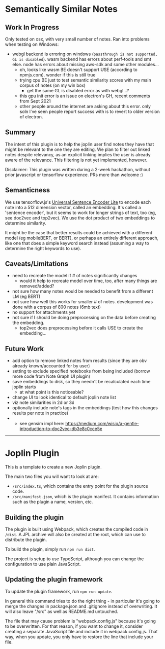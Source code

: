 # Semantically Similar Notes

## Work In Progress

Only tested on osx, with very small number of notes. Ran into problems when testing on Windows:
- webgl backend is erroring on windows (`passthrough is not supported, GL is disabled`). wasm backend has errors about perf-tools and smt else. node has errors about missing aws-sdk and some other modules...
  - oh, looks like wasm BE doesn't support USE (according to npmjs.com). wonder if this is still true
  - trying cpu BE just to test semantic similarity scores with my main corpus of notes (on my win box)
    - get the same GL is disabled error as with webgl...?
  - this gpu init error is an issue on electron's GH, recent comments from Sept 2021
  - other people around the internet are asking about this error. only soln I've seen people report success with is to revert to older version of electron.


## Summary

The intent of this plugin is to help the joplin user find notes they have that might be relevant to the one they are editing. We plan to filter out linked notes despite relevancy, as an explicit linking implies the user is already aware of the relevance. This filtering is not yet implemented, however.

Disclaimer: This plugin was written during a 2-week hackathon, without prior javascript or tensorflow experience. PRs more than welcome :)

## Semanticness

We use tensorflow.js's [Universal Sentence Encoder Lite](https://github.com/tensorflow/tfjs-models/tree/master/universal-sentence-encoder) to encode each note into a 512 dimension vector, called an embedding. It's called a 'sentence encoder', but it seems to work for longer strings of text, too (eg, see doc2vec and top2vec). We use the dot product of two embeddings to determine similarity.

It might be the case that better results could be achieved with a different model (eg mobileBERT, or BERT), or perhaps an entirely different approach, like one that does a simple keyword search instead (assuming a way to determine the right keywords to use).

## Caveats/Limitations

- need to recreate the model if # of notes significantly changes
  - would it help to recreate model over time, too, after many things are removed/added?
- not sure how many notes would be needed to benefit from a different LM (eg BERT)
- not sure how well this works for smaller # of notes. development was done with a corpus of 800 notes (6mb text)
- no support for attachments yet
- not sure if I should be doing preprocessing on the data before creating the embedding.
  - top2vec does preprocessing before it calls USE to create the embedding...

## Future Work

- add option to remove linked notes from results (since they are obv already known/accounted for by user)
- setting to exclude specified notebooks from being included (borrow more code from Note Graph UI plugin)
- save embeddings to disk, so they needn't be recalculated each time joplin starts
  - at what point is this noticeable?
- change UI to look identical to default joplin note list
- viz note similarities in 2d or 3d
- optionally include note's tags in the embeddings (test how this changes results per note in practice)
- - see gensim impl here: https://medium.com/wisio/a-gentle-introduction-to-doc2vec-db3e8c0cce5e


---

# Joplin Plugin

This is a template to create a new Joplin plugin.

The main two files you will want to look at are:

- `/src/index.ts`, which contains the entry point for the plugin source code.
- `/src/manifest.json`, which is the plugin manifest. It contains information such as the plugin a name, version, etc.

## Building the plugin

The plugin is built using Webpack, which creates the compiled code in `/dist`. A JPL archive will also be created at the root, which can use to distribute the plugin.

To build the plugin, simply run `npm run dist`.

The project is setup to use TypeScript, although you can change the configuration to use plain JavaScript.

## Updating the plugin framework

To update the plugin framework, run `npm run update`.

In general this command tries to do the right thing - in particular it's going to merge the changes in package.json and .gitignore instead of overwriting. It will also leave "/src" as well as README.md untouched.

The file that may cause problem is "webpack.config.js" because it's going to be overwritten. For that reason, if you want to change it, consider creating a separate JavaScript file and include it in webpack.config.js. That way, when you update, you only have to restore the line that include your file.
